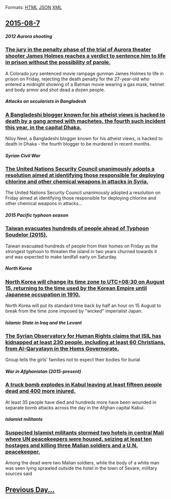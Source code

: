 
Formats: [HTML](2015/08/7/index.html)  [JSON](2015/08/7/index.json)  [XML](2015/08/7/index.xml)  

## [2015-08-7](/news/2015/08/7/index.md)

##### 2012 Aurora shooting
### [The jury in the penalty phase of the trial of Aurora theater shooter James Holmes reaches a verdict to sentence him to life in prison without the possibility of parole. ](/news/2015/08/7/the-jury-in-the-penalty-phase-of-the-trial-of-aurora-theater-shooter-james-holmes-reaches-a-verdict-to-sentence-him-to-life-in-prison-withou.md)
A Colorado jury sentenced movie rampage gunman James Holmes to life in prison on Friday, rejecting the death penalty for the 27-year-old who entered a midnight showing of a Batman movie wearing a gas mask, helmet and body armor and shot dead a dozen people.

##### Attacks on secularists in Bangladesh
### [A Bangladeshi blogger known for his atheist views is hacked to death by a gang armed with machetes, the fourth such incident this year, in the capital Dhaka. ](/news/2015/08/7/a-bangladeshi-blogger-known-for-his-atheist-views-is-hacked-to-death-by-a-gang-armed-with-machetes-the-fourth-such-incident-this-year-in-t.md)
Niloy Neel, a Bangladeshi blogger known for his atheist views, is hacked to death in Dhaka - the fourth blogger to be murdered in recent months.

##### Syrian Civil War
### [The United Nations Security Council unanimously adopts a resolution aimed at identifying those responsible for deploying chlorine and other chemical weapons in attacks in Syria. ](/news/2015/08/7/the-united-nations-security-council-unanimously-adopts-a-resolution-aimed-at-identifying-those-responsible-for-deploying-chlorine-and-other.md)
The United Nations Security Council unanimously adopted a resolution on Friday aimed at identifying those responsible for deploying chlorine and other chemical weapons in attacks...

##### 2015 Pacific typhoon season
### [Taiwan evacuates hundreds of people ahead of Typhoon Soudelor (2015). ](/news/2015/08/7/taiwan-evacuates-hundreds-of-people-ahead-of-typhoon-soudelor-2015.md)
Taiwan evacuated hundreds of people from their homes on Friday as the strongest typhoon to threaten the island in two years churned towards it and was expected to make landfall early on Saturday.

##### North Korea
### [North Korea will change its time zone to UTC+08:30 on August 15, returning to the time used by the Korean Empire until Japanese occupation in 1910. ](/news/2015/08/7/north-korea-will-change-its-time-zone-to-utc-08-30-on-august-15-returning-to-the-time-used-by-the-korean-empire-until-japanese-occupation-i.md)
North Korea will put its standard time back by half an hour on 15 August to break from the time zone imposed by &quot;wicked&quot; imperialist Japan.

##### Islamic State in Iraq and the Levant
### [The Syrian Observatory for Human Rights claims that ISIL has kidnapped at least 230 people, including at least 60 Christians, from Al-Qaryatayn in the Homs Governorate. ](/news/2015/08/7/the-syrian-observatory-for-human-rights-claims-that-isil-has-kidnapped-at-least-230-people-including-at-least-60-christians-from-al-qaryat.md)
Group tells the girls&#039; families not to expect their bodies for burial

##### War in Afghanistan (2015-present)
### [A truck bomb explodes in Kabul leaving at least fifteen people dead and 400 more injured. ](/news/2015/08/7/a-truck-bomb-explodes-in-kabul-leaving-at-least-fifteen-people-dead-and-400-more-injured.md)
At least 35 people have died and hundreds more have been wounded in separate bomb attacks across the day in the Afghan capital Kabul.

##### Islamist militants
### [Suspected Islamist militants stormed two hotels in central Mali where UN peacekeepers were housed, seizing at least ten hostages and killing three Malian soldiers and a U.N. peacekeeper. ](/news/2015/08/7/suspected-islamist-militants-stormed-two-hotels-in-central-mali-where-un-peacekeepers-were-housed-seizing-at-least-ten-hostages-and-killing.md)
Among the dead were two Malian soldiers, while the body of a white man was seen lying sprawled outside the hotel in the town of Sevare, military sources said

## [Previous Day...](/news/2015/08/6/index.md)

